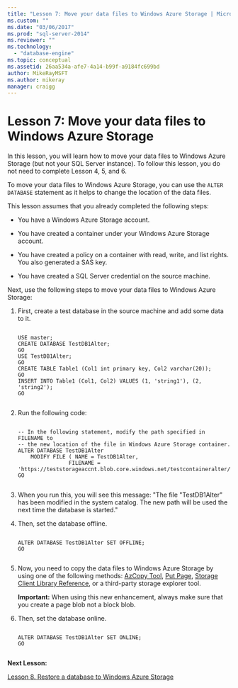 ```yaml
---
title: "Lesson 7: Move your data files to Windows Azure Storage | Microsoft Docs"
ms.custom: ""
ms.date: "03/06/2017"
ms.prod: "sql-server-2014"
ms.reviewer: ""
ms.technology: 
  - "database-engine"
ms.topic: conceptual
ms.assetid: 26aa534a-afe7-4a14-b99f-a9184fc699bd
author: MikeRayMSFT
ms.author: mikeray
manager: craigg
---
```

# Lesson 7: Move your data files to Windows Azure Storage
  In this lesson, you will learn how to move your data files to Windows Azure Storage (but not your SQL Server instance). To follow this lesson, you do not need to complete Lesson 4, 5, and 6.  
  
 To move your data files to Windows Azure Storage, you can use the `ALTER DATABASE` statement as it helps to change the location of the data files.  
  
 This lesson assumes that you already completed the following steps:  
  
-   You have a Windows Azure Storage account.  
  
-   You have created a container under your Windows Azure Storage account.  
  
-   You have created a policy on a container with read, write, and list rights. You also generated a SAS key.  
  
-   You have created a SQL Server credential on the source machine.  
  
 Next, use the following steps to move your data files to Windows Azure Storage:  
  
1.  First, create a test database in the source machine and add some data to it.  
  
    ```tsql  
  
    USE master;   
    CREATE DATABASE TestDB1Alter;   
    GO   
    USE TestDB1Alter;   
    GO   
    CREATE TABLE Table1 (Col1 int primary key, Col2 varchar(20));   
    GO   
    INSERT INTO Table1 (Col1, Col2) VALUES (1, 'string1'), (2, 'string2');   
    GO  
  
    ```  
  
2.  Run the following code:  
  
    ```tsql  
  
    -- In the following statement, modify the path specified in FILENAME to   
    -- the new location of the file in Windows Azure Storage container.   
    ALTER DATABASE TestDB1Alter    
        MODIFY FILE ( NAME = TestDB1Alter,    
                    FILENAME = 'https://teststorageaccnt.blob.core.windows.net/testcontaineralter/TestDB1AlterData.mdf');   
    GO  
  
    ```  
  
3.  When you run this, you will see this message: "The file "TestDB1Alter" has been modified in the system catalog. The new path will be used the next time the database is started."  
  
4.  Then, set the database offline.  
  
    ```tsql  
  
    ALTER DATABASE TestDB1Alter SET OFFLINE;   
    GO  
  
    ```  
  
5.  Now, you need to copy the data files to Windows Azure Storage by using one of the following methods: [AzCopy Tool](http://blogs.msdn.com/b/windowsazurestorage/archive/2012/12/03/azcopy-uploading-downloading-files-for-windows-azure-blobs.aspx), [Put Page](https://msdn.microsoft.com/library/azure/ee691975.aspx), [Storage Client Library Reference](https://msdn.microsoft.com/library/azure/dn261237.aspx), or a third-party storage explorer tool.  
  
     **Important:** When using this new enhancement, always make sure that you create a page blob not a block blob.  
  
6.  Then, set the database online.  
  
    ```tsql  
  
    ALTER DATABASE TestDB1Alter SET ONLINE;   
    GO  
  
    ```  
  
 **Next Lesson:**  
  
 [Lesson 8. Restore a database to Windows Azure Storage](lesson-7-restore-a-database-to-a-point-in-time.md)  
  
  
